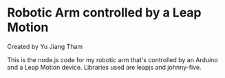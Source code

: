 # Robotic Arm controlled by a Leap Motion #
Created by Yu Jiang Tham

This is the node.js code for my robotic arm that's controlled by an Arduino and a Leap Motion device.  Libraries used are leapjs and johnny-five.  
